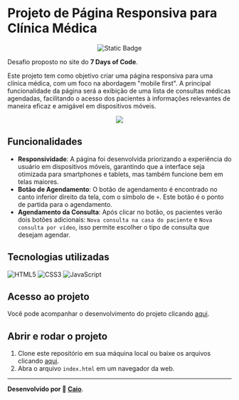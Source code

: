 # Projeto de Página Responsiva para Clínica Médica

<p align="center">
     <img loading="lazy" alt="Static Badge" src="https://img.shields.io/badge/Status-Conclu%C3%ADdo-blue?style=for-the-badge">
</p>

Desafio proposto no site do **7 Days of Code**.

Este projeto tem como objetivo criar uma página responsiva para uma clínica médica, com um foco na abordagem "mobile first". A principal funcionalidade da página será a exibição de uma lista de consultas médicas agendadas, facilitando o acesso dos pacientes à informações relevantes de maneira eficaz e amigável em dispositivos móveis. 

<p align="center">
<img src="https://github.com/caioikn/clinica-medica/assets/28030999/63eaf5de-4a29-4443-bff8-07f429fa8dc9">
</p>

## Funcionalidades
- **Responsividade**: A página foi desenvolvida priorizando a experiência do usuário em dispositivos móveis, garantindo que a interface seja otimizada para smartphones e tablets, mas também funcione bem em telas maiores.
- **Botão de Agendamento**: O botão de agendamento é encontrado no canto inferior direito da tela, com o símbolo de `+`. Este botão é o ponto de partida para o agendamento.
- **Agendamento da Consulta**: Após clicar no botão, os pacientes verão dois botões adicionais: `Nova consulta na casa do paciente` e `Nova consulta por vídeo`, isso permite escolher o tipo de consulta que desejam agendar.

## Tecnologias utilizadas
![HTML5](https://img.shields.io/badge/html5-%23E34F26.svg?style=for-the-badge&logo=html5&logoColor=white) ![CSS3](https://img.shields.io/badge/css3-%231572B6.svg?style=for-the-badge&logo=css3&logoColor=white) ![JavaScript](https://img.shields.io/badge/JavaScript-323330?style=for-the-badge&logo=javascript&logoColor=F7DF1E)

## Acesso ao projeto
Você pode acompanhar o desenvolvimento do projeto clicando [aqui](https://clinica-medica-delta.vercel.app/).

## Abrir e rodar o projeto
1. Clone este repositório em sua máquina local ou baixe os arquivos clicando [aqui](https://github.com/caioikn/clinica-medica/archive/main/clinica-medica.zip).
2. Abra o arquivo `index.html` em um navegador da web.

---
**Desenvolvido por 💙 [Caio](https://www.linkedin.com/in/caioikena/)**.
